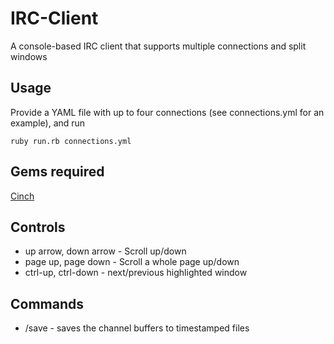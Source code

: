 IRC-Client
==========

A console-based IRC client that supports multiple connections and split windows

## Usage

Provide a YAML file with up to four connections (see connections.yml for an example), and run

    ruby run.rb connections.yml

## Gems required

[Cinch](http://rubygems.org/gems/cinch)

## Controls

- up arrow, down arrow - Scroll up/down
- page up, page down - Scroll a whole page up/down
- ctrl-up, ctrl-down - next/previous highlighted window

## Commands

- /save - saves the channel buffers to timestamped files
